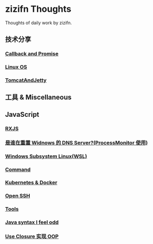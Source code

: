 # zizifn Thoughts

Thoughts of daily work by zizifn.

## 技术分享

### [Callback and Promise](./Callback_Promise_obser/readme.md)

### [Linux OS](./oslearn/readme.md)

### [TomcatAndJetty](./TomcatAndJetty/readme.md)

## 工具 & Miscellaneous

## JavaScript

### [RXJS](./Miscellaneous/rxjs/readme.md)

### [是谁在重置 Widnows 的 DNS Server?(ProcessMonitor 使用)](./Miscellaneous/ProcessMonitor.md)

### [Windows Subsystem Linux(WSL)](./Miscellaneous/WSL.MD)

### [Command](./Command/readme.md)

### [Kubernetes & Docker](./Kubernetes/readme.md)

### [Open SSH](./Miscellaneous/ssh.md)

### [Tools](./Miscellaneous/Tools.md)

### [Java syntax I feel odd](./Miscellaneous/Java.md)

### [Use Closure 实现 OOP](./Miscellaneous/closure/closure.md)
